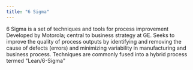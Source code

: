 ```yaml
---
title: "6 Sigma"
---
```

6 Sigma is a set of techniques and tools for process improvement
Developed by Motorola; central to business strategy at GE.
Seeks to improve the quality of process outputs by identifying and removing the cause of defects (errors) and minimizing variability in manufacturing and business process.
Techniques are commonly fused into a hybrid process termed &quot;Lean/6-Sigma&quot;

